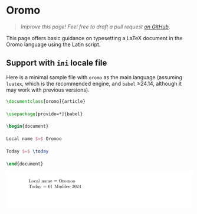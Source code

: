 # Oromo

<blockquote>
  <p><em>Improve this page! Feel free to draft a pull request <a href="https://github.com/latex3/babel/tree/docs/docs">on GitHub</a></em>.</p>
</blockquote>

This page offers basic guidance on typesetting a LaTeX document in the
Oromo language using the Latin script.

## Support with `ini` locale file

Here is a minimal sample file with `oromo` as the main language
(assuming `luatex`, which is the recommended engine, and `babel` ≥24.14,
although it may work with previous versions).

```tex
\documentclass[oromo]{article}

\usepackage[provide=*]{babel}

\begin{document}

Local name $=$ Oromoo

Today $=$ \today

\end{document}
```

![](../media/locale-oromo.png)